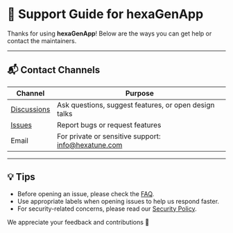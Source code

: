 <!--
SPDX-FileCopyrightText: 2025 hexaTune LLC
SPDX-License-Identifier: MIT
-->

# 🙋 Support Guide for hexaGenApp

Thanks for using **hexaGenApp**! Below are the ways you can get help or contact the maintainers.

---

## 📬 Contact Channels

| Channel         | Purpose                                                           |
|----------------|-------------------------------------------------------------------|
| [Discussions](https://github.com/hTuneSys/hexaGenApp/discussions) | Ask questions, suggest features, or open design talks |
| [Issues](https://github.com/hTuneSys/hexaGenApp/issues)         | Report bugs or request features                        |
| Email            | For private or sensitive support: [info@hexatune.com](mailto:info@hexatune.com)                |

---

## 💡 Tips

- Before opening an issue, please check the [FAQ](https://github.com/hTuneSys/hexaGenApp/blob/main/docs/FAQ.md).
- Use appropriate labels when opening issues to help us respond faster.
- For security-related concerns, please read our [Security Policy](https://github.com/hTuneSys/hexaGenApp/blob/main/.github/SECURITY.md).

We appreciate your feedback and contributions 💙
